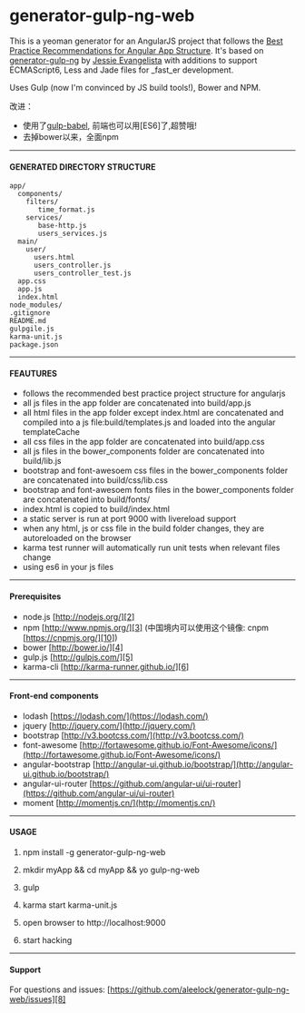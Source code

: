 # generator-gulp-ng-web

This is a yeoman generator for an AngularJS project that follows the [Best Practice Recommendations for Angular App Structure][1]. It's based on [generator-gulp-ng][8] by [Jessie Evangelista][7] with additions to support ECMAScript6, Less and Jade files for _fast_er development.

Uses Gulp (now I'm convinced by JS build tools!), Bower and NPM.

改进：

* 使用了[gulp-babel][9], 前端也可以用[ES6]了,超赞哦!
* 去掉bower以来，全面npm

-----

#### GENERATED DIRECTORY STRUCTURE ####

    app/
      components/
        filters/
           time_format.js
        services/
           base-http.js
           users_services.js
      main/
        user/
          users.html
          users_controller.js
          users_controller_test.js
      app.css
      app.js
      index.html  
    node_modules/
    .gitignore
    README.md
    gulpgile.js
    karma-unit.js
    package.json

-----

#### FEAUTURES ####
- follows the recommended best practice project structure for angularjs
- all js files in the app folder are concatenated into build/app.js
- all html files in the app folder except index.html are concatenated and compiled into a js file:build/templates.js and loaded into the angular templateCache
- all css files in the app folder are concatenated into build/app.css
- all js files in the bower_components folder are concatenated into build/lib.js
- bootstrap and font-awesoem css files in the bower_components folder are concatenated into build/css/lib.css
- bootstrap and font-awesoem fonts files in the bower_components folder are concatenated into build/fonts/
- index.html is copied to build/index.html
- a static server is run at port 9000 with livereload support
- when any html, js or css file in the build folder changes, they are autoreloaded on the browser
- karma test runner will automatically run unit tests when relevant files change
- using es6 in your js files

-----

#### Prerequisites ####
- node.js [http://nodejs.org/][2]
- npm [http://www.npmjs.org/][3] (中国境内可以使用这个镜像: cnpm [https://cnpmjs.org/][10])
- bower [http://bower.io/][4]
- gulp.js [http://gulpjs.com/][5]
- karma-cli [http://karma-runner.github.io/][6]

-----

#### Front-end components ####

- lodash [https://lodash.com/](https://lodash.com/)
- jquery [http://jquery.com/](http://jquery.com/)
- bootstrap [http://v3.bootcss.com/](http://v3.bootcss.com/)
- font-awesome [http://fortawesome.github.io/Font-Awesome/icons/](http://fortawesome.github.io/Font-Awesome/icons/)
- angular-bootstrap [http://angular-ui.github.io/bootstrap/](http://angular-ui.github.io/bootstrap/)
- angular-ui-router [https://github.com/angular-ui/ui-router](https://github.com/angular-ui/ui-router)
- moment [http://momentjs.cn/](http://momentjs.cn/)

-----

#### USAGE ####

1) npm install -g generator-gulp-ng-web

2) mkdir myApp && cd myApp && yo gulp-ng-web

3) gulp

4) karma start karma-unit.js

5) open browser to http://localhost:9000

6) start hacking

----

#### Support ####
For questions and issues: [https://github.com/aleelock/generator-gulp-ng-web/issues][8]

  [1]: https://docs.google.com/document/d/1XXMvReO8-Awi1EZXAXS4PzDzdNvV6pGcuaF4Q9821Es/pub
  [2]: http://nodejs.org/
  [3]: http://www.npmjs.org/
  [4]: http://bower.io/
  [5]: http://gulpjs.com/
  [6]: http://karma-runner.github.io/
  [7]: http://es6.ruanyifeng.com/
  [8]: https://github.com/aleelock/generator-gulp-ng-web/issues
  [9]: https://cnpmjs.org/package/gulp-babel
  [10]: https://cnpmjs.org/
